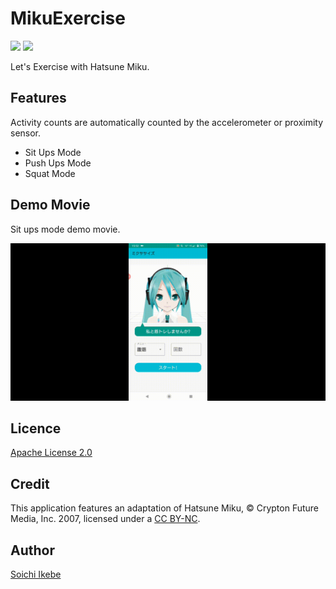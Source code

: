 # MikuExercise
 
![](https://github.com/Aqua-ix/MikuExercise/workflows/Android%20CI/badge.svg)
![](https://img.shields.io/github/license/Aqua-ix/MikuExercise)

Let's Exercise with Hatsune Miku.

## Features

Activity counts are automatically counted by the accelerometer or proximity sensor.

- Sit Ups Mode
- Push Ups Mode
- Squat Mode

## Demo Movie

Sit ups mode demo movie.

<img src="demo/situps_demo.gif" width="600px">

## Licence

[Apache License 2.0](https://github.com/Aqua-ix/YoubiMiku/blob/master/LICENSE)

## Credit

This application features an adaptation of Hatsune Miku, © Crypton Future Media, Inc. 2007, licensed under a [CC BY-NC](http://creativecommons.org/licenses/by-nc/3.0/).

## Author

[Soichi Ikebe](https://github.com/Aqua-ix)
